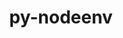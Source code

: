 ---
title: "py-nodeenv"
layout: cache
categories: [package, develop-2024-03-17]
meta: {"versions": ["1.8.0"], "compilers": ["gcc@=11.1.0", "gcc@=11.4.0", "gcc@=9.4.0", "oneapi@=2024.0.0"], "oss": ["ubuntu20.04", "ubuntu22.04"], "platforms": ["linux"], "targets": ["neoverse_v1", "neoverse_v2", "ppc64le", "x86_64_v3"], "stacks": ["data-vis-sdk", "e4s", "e4s-neoverse-v2", "e4s-neoverse_v1", "e4s-oneapi", "e4s-power", "root"], "num_specs": 11, "num_specs_by_stack": {"root": 11, "e4s-power": 2, "data-vis-sdk": 1, "e4s-neoverse_v1": 2, "e4s-neoverse-v2": 2, "e4s": 3, "e4s-oneapi": 1}}
spec_details: [{"hash": "rzzzhulne4xxeisl7tv4o7zl54cruecm", "compiler": "gcc@=9.4.0", "versions": ["1.8.0"], "os": "ubuntu20.04", "platform": "linux", "target": "ppc64le", "variants": ["build_system=python_pip"], "stacks": ["root", "e4s-power"], "size": "-", "tarball": "https://binaries.spack.io/releases/develop-2024-03-17/build_cache/linux-ubuntu20.04-ppc64le/gcc-9.4.0/py-nodeenv-1.8.0/linux-ubuntu20.04-ppc64le-gcc-9.4.0-py-nodeenv-1.8.0-rzzzhulne4xxeisl7tv4o7zl54cruecm.spack"}, {"hash": "wuhbxtvgfievqoyvbbjiboja7lced4fo", "compiler": "gcc@=9.4.0", "versions": ["1.8.0"], "os": "ubuntu20.04", "platform": "linux", "target": "ppc64le", "variants": ["build_system=python_pip"], "stacks": ["root", "e4s-power"], "size": "-", "tarball": "https://binaries.spack.io/releases/develop-2024-03-17/build_cache/linux-ubuntu20.04-ppc64le/gcc-9.4.0/py-nodeenv-1.8.0/linux-ubuntu20.04-ppc64le-gcc-9.4.0-py-nodeenv-1.8.0-wuhbxtvgfievqoyvbbjiboja7lced4fo.spack"}, {"hash": "xjsxggxyrfwtbp4h3peeiukje2o2th5k", "compiler": "gcc@=11.1.0", "versions": ["1.8.0"], "os": "ubuntu20.04", "platform": "linux", "target": "x86_64_v3", "variants": ["build_system=python_pip"], "stacks": ["data-vis-sdk", "root"], "size": "-", "tarball": "https://binaries.spack.io/releases/develop-2024-03-17/build_cache/linux-ubuntu20.04-x86_64_v3/gcc-11.1.0/py-nodeenv-1.8.0/linux-ubuntu20.04-x86_64_v3-gcc-11.1.0-py-nodeenv-1.8.0-xjsxggxyrfwtbp4h3peeiukje2o2th5k.spack"}, {"hash": "kyh7jmmbze7ubdigkpfvdgofegdblswl", "compiler": "gcc@=11.4.0", "versions": ["1.8.0"], "os": "ubuntu22.04", "platform": "linux", "target": "neoverse_v1", "variants": ["build_system=python_pip"], "stacks": ["e4s-neoverse_v1", "root"], "size": "-", "tarball": "https://binaries.spack.io/releases/develop-2024-03-17/build_cache/linux-ubuntu22.04-neoverse_v1/gcc-11.4.0/py-nodeenv-1.8.0/linux-ubuntu22.04-neoverse_v1-gcc-11.4.0-py-nodeenv-1.8.0-kyh7jmmbze7ubdigkpfvdgofegdblswl.spack"}, {"hash": "behe2o6xxcqhg3pv72vcbxbh6wc4wp3v", "compiler": "gcc@=11.4.0", "versions": ["1.8.0"], "os": "ubuntu22.04", "platform": "linux", "target": "neoverse_v1", "variants": ["build_system=python_pip"], "stacks": ["e4s-neoverse_v1", "root"], "size": "-", "tarball": "https://binaries.spack.io/releases/develop-2024-03-17/build_cache/linux-ubuntu22.04-neoverse_v1/gcc-11.4.0/py-nodeenv-1.8.0/linux-ubuntu22.04-neoverse_v1-gcc-11.4.0-py-nodeenv-1.8.0-behe2o6xxcqhg3pv72vcbxbh6wc4wp3v.spack"}, {"hash": "lcdlodfcjksevglrelxd6vrzgojyxvei", "compiler": "gcc@=11.4.0", "versions": ["1.8.0"], "os": "ubuntu22.04", "platform": "linux", "target": "neoverse_v2", "variants": ["build_system=python_pip"], "stacks": ["root", "e4s-neoverse-v2"], "size": "-", "tarball": "https://binaries.spack.io/releases/develop-2024-03-17/build_cache/linux-ubuntu22.04-neoverse_v2/gcc-11.4.0/py-nodeenv-1.8.0/linux-ubuntu22.04-neoverse_v2-gcc-11.4.0-py-nodeenv-1.8.0-lcdlodfcjksevglrelxd6vrzgojyxvei.spack"}, {"hash": "47cuukwuc4rruunrmjt72hpu4dfuymqr", "compiler": "gcc@=11.4.0", "versions": ["1.8.0"], "os": "ubuntu22.04", "platform": "linux", "target": "neoverse_v2", "variants": ["build_system=python_pip"], "stacks": ["root", "e4s-neoverse-v2"], "size": "-", "tarball": "https://binaries.spack.io/releases/develop-2024-03-17/build_cache/linux-ubuntu22.04-neoverse_v2/gcc-11.4.0/py-nodeenv-1.8.0/linux-ubuntu22.04-neoverse_v2-gcc-11.4.0-py-nodeenv-1.8.0-47cuukwuc4rruunrmjt72hpu4dfuymqr.spack"}, {"hash": "igsdy33622vatppxpr25k64zmhcxjyvj", "compiler": "gcc@=11.4.0", "versions": ["1.8.0"], "os": "ubuntu22.04", "platform": "linux", "target": "x86_64_v3", "variants": ["build_system=python_pip"], "stacks": ["root", "e4s"], "size": "-", "tarball": "https://binaries.spack.io/releases/develop-2024-03-17/build_cache/linux-ubuntu22.04-x86_64_v3/gcc-11.4.0/py-nodeenv-1.8.0/linux-ubuntu22.04-x86_64_v3-gcc-11.4.0-py-nodeenv-1.8.0-igsdy33622vatppxpr25k64zmhcxjyvj.spack"}, {"hash": "kut7prhes2n6dwf5nbkiaagwvgvhgszj", "compiler": "gcc@=11.4.0", "versions": ["1.8.0"], "os": "ubuntu22.04", "platform": "linux", "target": "x86_64_v3", "variants": ["build_system=python_pip"], "stacks": ["root", "e4s"], "size": "-", "tarball": "https://binaries.spack.io/releases/develop-2024-03-17/build_cache/linux-ubuntu22.04-x86_64_v3/gcc-11.4.0/py-nodeenv-1.8.0/linux-ubuntu22.04-x86_64_v3-gcc-11.4.0-py-nodeenv-1.8.0-kut7prhes2n6dwf5nbkiaagwvgvhgszj.spack"}, {"hash": "2k7djocbwd23we55qg2jbuzujqdyy5c6", "compiler": "gcc@=11.4.0", "versions": ["1.8.0"], "os": "ubuntu22.04", "platform": "linux", "target": "x86_64_v3", "variants": ["build_system=python_pip"], "stacks": ["root", "e4s"], "size": "-", "tarball": "https://binaries.spack.io/releases/develop-2024-03-17/build_cache/linux-ubuntu22.04-x86_64_v3/gcc-11.4.0/py-nodeenv-1.8.0/linux-ubuntu22.04-x86_64_v3-gcc-11.4.0-py-nodeenv-1.8.0-2k7djocbwd23we55qg2jbuzujqdyy5c6.spack"}, {"hash": "r7znuu22n3xxa5p7o5budkoyqc4eotqu", "compiler": "oneapi@=2024.0.0", "versions": ["1.8.0"], "os": "ubuntu22.04", "platform": "linux", "target": "x86_64_v3", "variants": ["build_system=python_pip"], "stacks": ["root", "e4s-oneapi"], "size": "-", "tarball": "https://binaries.spack.io/releases/develop-2024-03-17/build_cache/linux-ubuntu22.04-x86_64_v3/oneapi-2024.0.0/py-nodeenv-1.8.0/linux-ubuntu22.04-x86_64_v3-oneapi-2024.0.0-py-nodeenv-1.8.0-r7znuu22n3xxa5p7o5budkoyqc4eotqu.spack"}]
---